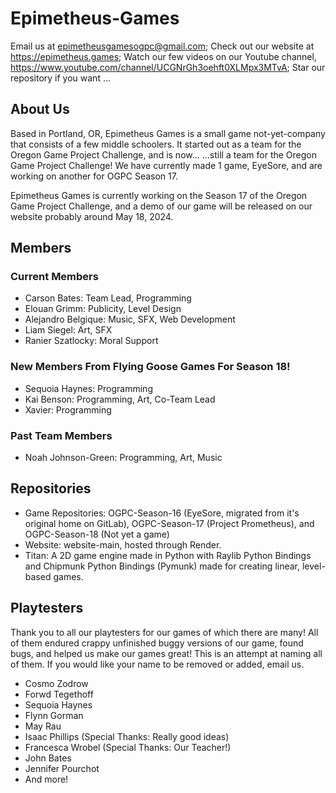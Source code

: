 # Epimetheus-Games

Email us at epimetheusgamesogpc@gmail.com;
Check out our website at https://epimetheus.games;
Watch our few videos on our Youtube channel, https://www.youtube.com/channel/UCGNrGh3oehft0XLMpx3MTvA;
Star our repository if you want ...

## About Us

Based in Portland, OR, Epimetheus Games is a small game not-yet-company that consists of a few middle schoolers. It started out as a team for the Oregon Game Project Challenge, and is now...
...still a team for the Oregon Game Project Challenge! We have currently made 1 game, EyeSore, and are working on another for OGPC Season 17.

Epimetheus Games is currently working on the Season 17 of the Oregon Game Project Challenge, and a demo of our game will be released on our website probably around May 18, 2024.

## Members

### Current Members

- Carson Bates: Team Lead, Programming
- Elouan Grimm: Publicity, Level Design
- Alejandro Belgique: Music, SFX, Web Development
- Liam Siegel: Art, SFX
- Ranier Szatlocky: Moral Support

### New Members From Flying Goose Games For Season 18!

- Sequoia Haynes: Programming
- Kai Benson: Programming, Art, Co-Team Lead
- Xavier: Programming

### Past Team Members

- Noah Johnson-Green: Programming, Art, Music

## Repositories

- Game Repositories: OGPC-Season-16 (EyeSore, migrated from it's original home on GitLab), OGPC-Season-17 (Project Prometheus), and OGPC-Season-18 (Not yet a game)
- Website: website-main, hosted through Render.
- Titan: A 2D game engine made in Python with Raylib Python Bindings and Chipmunk Python Bindings (Pymunk) made for creating linear, level-based games.

## Playtesters

Thank you to all our playtesters for our games of which there are many! All of them endured crappy unfinished buggy versions of our game, found bugs, and helped us make our games great! This is an attempt at naming all of them. If you would like your name to be removed or added, email us.

- Cosmo Zodrow
- Forwd Tegethoff
- Sequoia Haynes
- Flynn Gorman
- May Rau
- Isaac Phillips (Special Thanks: Really good ideas)
- Francesca Wrobel (Special Thanks: Our Teacher!)
- John Bates
- Jennifer Pourchot
- And more!
